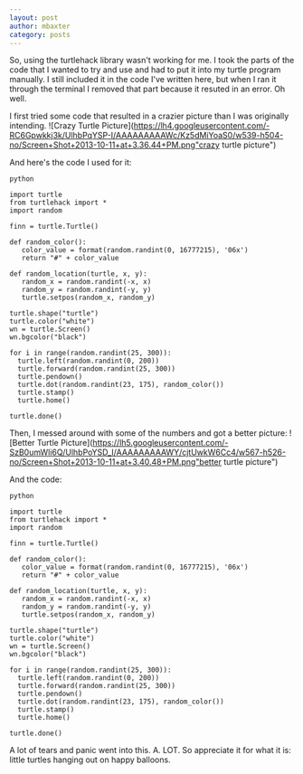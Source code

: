 ```yaml
---
layout: post
author: mbaxter
category: posts
---
```

So, using the turtlehack library wasn't working for me. I took the parts of the code that I wanted to try and use and had to put it into my turtle program manually. I still included it in the code I've written here, but when I ran it through the terminal I removed that part because it resuted in an error. Oh well.

I first tried some code that resulted in a crazier picture than I was originally intending.
![Crazy Turtle Picture](https://lh4.googleusercontent.com/-RC6Gpwkkj3k/UlhbPqYSP-I/AAAAAAAAAWc/Kz5dMiYoaS0/w539-h504-no/Screen+Shot+2013-10-11+at+3.36.44+PM.png"crazy turtle picture")

And here's the code I used for it:
```
python

import turtle
from turtlehack import *
import random

finn = turtle.Turtle()

def random_color():
   color_value = format(random.randint(0, 16777215), '06x')
   return "#" + color_value

def random_location(turtle, x, y):
   random_x = random.randint(-x, x)
   random_y = random.randint(-y, y)
   turtle.setpos(random_x, random_y)

turtle.shape("turtle")
turtle.color("white")
wn = turtle.Screen()
wn.bgcolor("black")

for i in range(random.randint(25, 300)):
  turtle.left(random.randint(0, 200))
  turtle.forward(random.randint(25, 300))
  turtle.pendown()
  turtle.dot(random.randint(23, 175), random_color())
  turtle.stamp()
  turtle.home()

turtle.done()
```

Then, I messed around with some of the numbers and got a better picture:
![Better Turtle Picture](https://lh5.googleusercontent.com/-SzB0umWli6Q/UlhbPoYSD_I/AAAAAAAAAWY/cjtUwkW6Cc4/w567-h526-no/Screen+Shot+2013-10-11+at+3.40.48+PM.png"better turtle picture")

And the code:
```
python

import turtle
from turtlehack import *
import random

finn = turtle.Turtle()

def random_color():
   color_value = format(random.randint(0, 16777215), '06x')
   return "#" + color_value

def random_location(turtle, x, y):
   random_x = random.randint(-x, x)
   random_y = random.randint(-y, y)
   turtle.setpos(random_x, random_y)

turtle.shape("turtle")
turtle.color("white")
wn = turtle.Screen()
wn.bgcolor("black")

for i in range(random.randint(25, 300)):
  turtle.left(random.randint(0, 200))
  turtle.forward(random.randint(25, 300))
  turtle.pendown()
  turtle.dot(random.randint(23, 175), random_color())
  turtle.stamp()
  turtle.home()

turtle.done()
```

A lot of tears and panic went into this. A. LOT. So appreciate it for what it is: little turtles hanging out on happy balloons.
